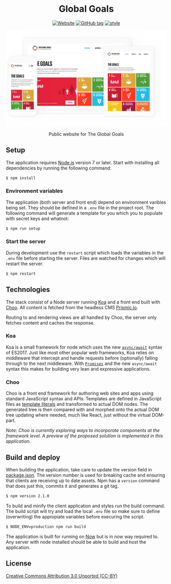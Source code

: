 <div align="center">

# Global Goals

[![Website](https://img.shields.io/website-up-down-green-red/http/shields.io.svg?label=globalgoals.org&style=flat-square)](brfenergi.se) [![GitHub tag](https://img.shields.io/github/tag/codenadnconspire/globalgoals.org.svg?style=flat-square)]() [![style](https://img.shields.io/badge/code%20style-standard-brightgreen.svg?style=flat-square)](https://github.com/codeandconspire/globalgoals.org)

![Screenshot](lib/assets/screenshot.jpg)

Public website for The Global Goals

</div>

## Setup

The application requires [Node.js](https://nodejs.org) version 7 or later. Start with installing all dependencies by running the following command:

```bash
$ npm install
```

### Environment variables

The application (both server and front end) depend on environment varibles being set. They should be defined in a `.env` file in the project root. The following command will generate a template for you which you to populate with secret keys and whatnot:

```bash
$ npm run setup
```

### Start the server

During development use the `restart` script which loads the variables in the `.env` file before starting the server. Files are watched for changes which will restart the server.

```bash
$ npm restart
```

## Technologies

The stack consist of a Node server running [Koa](http://koajs.com) and a front end built with [Choo](https://github.com/choojs/choo). All content is fetched from the headless CMS [Prismic.io](https://prismic.io).

Routing to and rendering views are all handled by Choo, the server only fetches content and caches the response.

### Koa

Koa is a small framework for node which uses the new [`async/await`](https://developer.mozilla.org/en-US/docs/Web/JavaScript/Reference/Statements/async_function) syntax of ES2017. Just like most other popular web frameworks, Koa relies on middleware that intercept and handle requests before (optionally) falling through to the next middleware. With [`Promises`](https://developer.mozilla.org/en/docs/Web/JavaScript/Reference/Global_Objects/Promise) and the new `async/await` syntax this makes for building very lean and expressive applications.

### Choo

Choo is a front end framework for authoring web sites and apps using standard JavaScript syntax and APIs. Templates are defined in JavaScript files as [template literals](https://developer.mozilla.org/en-US/docs/Web/JavaScript/Reference/Template_literals) and transformed to actual DOM nodes. The generated tree is then compared with and morphed onto the actual DOM tree updating where needed, much like React, just without the virtual DOM-part.

*Note: Choo is currently exploring ways to incorporate components at the framework level. A preview of the proposed solution is implemented in this application.*

## Build and deploy

When building the application, take care to update the version field in [package.json](package.json). The version number is used for breaking cache and ensuring that clients are receiving up to date assets. Npm has a `version` command that does just this, commits it and generates a git tag.

```bash
$ npm version 2.1.0
```

To build and minify the client application and styles run the build command. The build script will try and load the local `.env` file so make sure to define (overwriting) the appropiate variables before execuring the script.

```bash
$ NODE_ENV=production npm run build
```

The application is built for running on [Now](https://zeit.co/now) but is in now way required to. Any server with node installed should be able to build and host the application.

## License

[Creative Commons Attribution 3.0 Unported (CC-BY)](https://tldrlegal.com/license/creative-commons-attribution-(cc))

